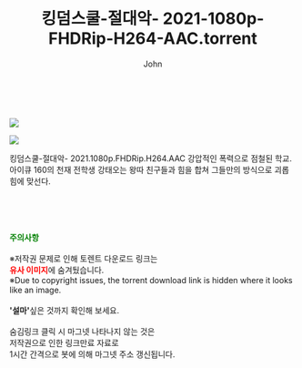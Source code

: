﻿---
layout: post
title:  "    킹덤스쿨-절대악- 2021-1080p-FHDRip-H264-AAC.torrent"
author: John
categories: [ 영화 ]
tags: [  ]
image: https://torrentrj54.com/uploadfile/full/4ed7be631ec3f4e80d4c9a650af18a72dcfa9c3d.jpg"/></p><p><img src="https://torrentrj54.com/uploadfile/full/520d7dfb70d67a52d43345fb0ef24230d10caf4b.jpg 
description: "    킹덤스쿨-절대악- 2021-1080p-FHDRip-H264-AAC torrent 정보 공유"
toc: true
toc_sticky: true
---

<br>
<p><img src="https://torrentrj54.com/uploadfile/full/4ed7be631ec3f4e80d4c9a650af18a72dcfa9c3d.jpg"/></p><p><img src="https://torrentrj54.com/uploadfile/full/520d7dfb70d67a52d43345fb0ef24230d10caf4b.jpg"/></p>
 킹덤스쿨-절대악- 2021.1080p.FHDRip.H264.AAC 강압적인 폭력으로 점철된 학교. 아이큐 160의 천재 전학생 강태오는 왕따 친구들과 힘을 합쳐 그들만의 방식으로 괴롭힘에 맞선다. 
    
<br><br><br>
<p data-ke-size="size16"><b><span style="color: green;">주의사항</span></b><br /><br />※저작권 문제로 인해 토렌트 다운로드 링크는<br /><b><span style="color: red;">유사 이미지</span></b>에 숨겨뒀습니다.<br />※Due to copyright issues, the torrent download link is hidden where it looks like an image.<br /><br /><b>'설마'</b>싶은 것까지 확인해 보세요.<br /><br />숨김링크 클릭 시 마그넷 나타나지 않는 것은<br />저작권으로 인한 링크만료 자료로<br />1시간 간격으로 봇에 의해 마그넷 주소 갱신됩니다.</p>
